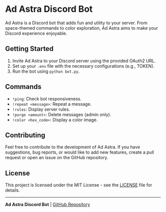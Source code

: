 # Ad Astra Discord Bot

Ad Astra is a Discord bot that adds fun and utility to your server. From space-themed commands to color exploration, Ad Astra aims to make your Discord experience enjoyable.

## Getting Started

1. Invite Ad Astra to your Discord server using the provided OAuth2 URL.
2. Set up your `.env` file with the necessary configurations (e.g., TOKEN).
3. Run the bot using `python bot.py`.

## Commands

- `!ping`: Check bot responsiveness.
- `!repeat <message>`: Repeat a message.
- `!rules`: Display server rules.
- `!purge <amount>`: Delete messages (admin only).
- `!color <hex_code>`: Display a color image.

## Contributing

Feel free to contribute to the development of Ad Astra. If you have suggestions, bug reports, or would like to add new features, create a pull request or open an issue on the GitHub repository.

## License

This project is licensed under the MIT License - see the [LICENSE](https://github.com/AdAstraCIT/Discord-Bot/blob/main/LICENSE) file for details.

---

**Ad Astra Discord Bot** | [GitHub Repository](https://github.com/AdAstraCIT/Discord-Bot)
